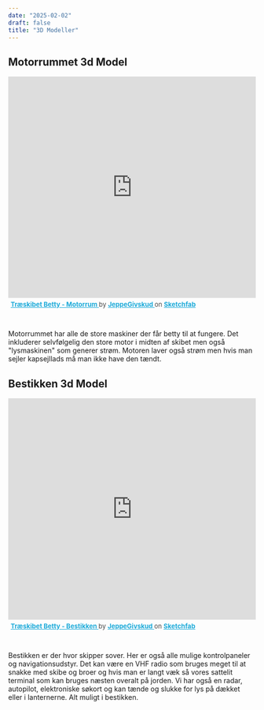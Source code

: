 ```yaml
---
date: "2025-02-02"
draft: false
title: "3D Modeller"
---
```

<!-- markdownlint-disable -->
## Motorrummet 3d Model

<div class="sketchfab-embed-wrapper" style="width: 100%;  height: 500px">
  <iframe title="Træskibet Betty - Motorrum" frameborder="0" allowfullscreen mozallowfullscreen="true" webkitallowfullscreen="true" allow="autoplay; fullscreen; xr-spatial-tracking" xr-spatial-tracking execution-while-out-of-viewport execution-while-not-rendered web-share src="https://sketchfab.com/models/5f4474ebaf2847a9a3cf1c02e07606d7/embed?autospin=1&ui_theme=dark" style="width: 100%; height: 90%;"> 
  </iframe> 
  <p style="font-size: 13px; font-weight: normal; margin: 5px; color: #4A4A4A;"> 
    <a href="https://sketchfab.com/3d-models/trskibet-betty-motorrum-5f4474ebaf2847a9a3cf1c02e07606d7?utm_medium=embed&utm_campaign=share-popup&utm_content=5f4474ebaf2847a9a3cf1c02e07606d7" target="_blank" rel="nofollow" style="font-weight: bold; color: #1CAAD9;"> 
      Træskibet Betty - Motorrum 
    </a> 
    by 
    <a href="https://sketchfab.com/JeppeGivskud?utm_medium=embed&utm_campaign=share-popup&utm_content=5f4474ebaf2847a9a3cf1c02e07606d7" target="_blank" rel="nofollow" style="font-weight: bold; color: #1CAAD9;"> JeppeGivskud 
    </a> 
    on 
    <a href="https://sketchfab.com?utm_medium=embed&utm_campaign=share-popup&utm_content=5f4474ebaf2847a9a3cf1c02e07606d7" target="_blank" rel="nofollow" style="font-weight: bold; color: #1CAAD9;">Sketchfab
    </a>
  </p>
 </div>

Motorrummet har alle de store maskiner der får betty til at fungere. Det inkluderer selvfølgelig den store motor i midten af skibet men også "lysmaskinen" som generer strøm. Motoren laver også strøm men hvis man sejler kapsejllads må man ikke have den tændt.

## Bestikken 3d Model

<div class="sketchfab-embed-wrapper" style="width: 100%;  height: 500px">
  <iframe title="Træskibet Betty - Bestikken" frameborder="0" allowfullscreen mozallowfullscreen="true" webkitallowfullscreen="true" allow="autoplay; fullscreen; xr-spatial-tracking" xr-spatial-tracking execution-while-out-of-viewport execution-while-not-rendered web-share src="https://sketchfab.com/models/e9730c0231cb447a9e40ead11ed70402/embed?autospin=1&ui_theme=dark" style="width: 100%; height: 90%;"> </iframe>
  <p style="font-size: 13px; font-weight: normal; margin: 5px; color: #4A4A4A;">
    <a href="https://sketchfab.com/3d-models/trskibet-betty-bestikken-e9730c0231cb447a9e40ead11ed70402?utm_medium=embed&utm_campaign=share-popup&utm_content=e9730c0231cb447a9e40ead11ed70402" target="_blank" rel="nofollow" style="font-weight: bold; color: #1CAAD9;"> Træskibet Betty - Bestikken </a> by <a href="https://sketchfab.com/JeppeGivskud?utm_medium=embed&utm_campaign=share-popup&utm_content=e9730c0231cb447a9e40ead11ed70402" target="_blank" rel="nofollow" style="font-weight: bold; color: #1CAAD9;"> JeppeGivskud </a> on <a href="https://sketchfab.com?utm_medium=embed&utm_campaign=share-popup&utm_content=e9730c0231cb447a9e40ead11ed70402" target="_blank" rel="nofollow" style="font-weight: bold; color: #1CAAD9;">Sketchfab</a>
  </p>
</div>

Bestikken er der hvor skipper sover. Her er også alle mulige kontrolpaneler og navigationsudstyr. Det kan være en VHF radio som bruges meget til at snakke med skibe og broer og hvis man er langt væk så vores sattelit terminal som kan bruges næsten overalt på jorden. Vi har også en radar, autopilot, elektroniske søkort og kan tænde og slukke for lys på dækket eller i lanternerne. Alt muligt i bestikken.
